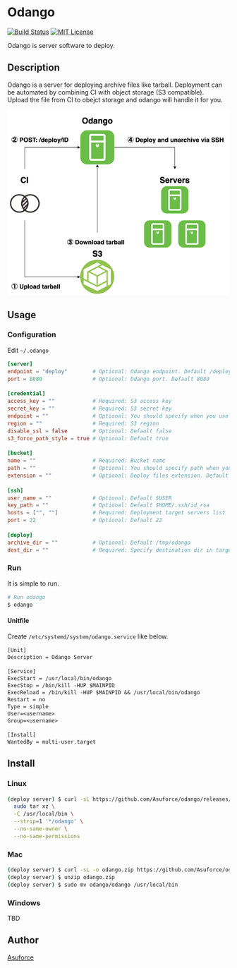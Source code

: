 # Odango

[![Build Status](https://travis-ci.org/Asuforce/odango.svg?branch=master)](https://travis-ci.org/Asuforce/odango)
[![MIT License](https://img.shields.io/badge/license-MIT-blue.svg?style=flat)](LICENSE)

Odango is server software to deploy.

## Description

Odango is a server for deploying archive files like tarball. Deployment can be automated by combining CI with object storage (S3 compatible).  
Upload the file from CI to obejct storage and odango will handle it for you.

![Odango - Architecture](/doc/img/architecture.png)

## Usage

### Configuration

Edit `~/.odango`

```conf
[server]
endpoint = "deploy"        # Optional: Odango endpoint. Default /deploy
port = 8080                # Optional: Odango port. Default 8080

[credential]
access_key = ""            # Required: S3 access key
secret_key = ""            # Required: S3 secret key
endpoint = ""              # Optional: You should specify when you use object storage(S3 compatible) without S3
region = ""                # Required: S3 region
disable_ssl = false        # Optional: Default false
s3_force_path_style = true # Optional: Default true

[bucket]
name = ""                  # Required: Bucket name
path = ""                  # Optional: You should specify path when your file locate in directry
extension = ""             # Optional: Deploy files extension. Default .tar.gz (Only support .tar.gz now)

[ssh]
user_name = ""             # Optional: Default $USER
key_path = ""              # Optional: Default $HOME/.ssh/id_rsa
hosts = ["", ""]           # Required: Deployment target servers list
port = 22                  # Optional: Default 22

[deploy]
archive_dir = ""           # Optional: Default /tmp/odango
dest_dir = ""              # Required: Specify destination dir in target servers
```

### Run

It is simple to run.

```sh
# Run odango
$ odango
```

#### Unitfile

Create `/etc/systemd/system/odango.service` like below.

```service
[Unit]
Description = Odango Server

[Service]
ExecStart = /usr/local/bin/odango
ExecStop = /bin/kill -HUP $MAINPID
ExecReload = /bin/kill -HUP $MAINPID && /usr/local/bin/odango
Restart = no
Type = simple
User=<username>
Group=<username>

[Install]
WantedBy = multi-user.target
```

## Install

### Linux

```sh
(deploy server) $ curl -sL https://github.com/Asuforce/odango/releases/download/v0.0.1/odango_v0.0.1_linux_amd64.tar.gz |
  sudo tar xz \
  -C /usr/local/bin \
  --strip=1 '*/odango' \
  --no-same-owner \
  --no-same-permissions

```

### Mac

```sh
(deploy server) $ curl -sL -o odango.zip https://github.com/Asuforce/odango/releases/download/v0.0.1/odango_v0.0.1_darwin_amd64.zip
(deploy server) $ unzip odango.zip
(deploy server) $ sudo mv odango/odango /usr/local/bin
```

### Windows

TBD

## Author

[Asuforce](https://github.com/Asuforce)
